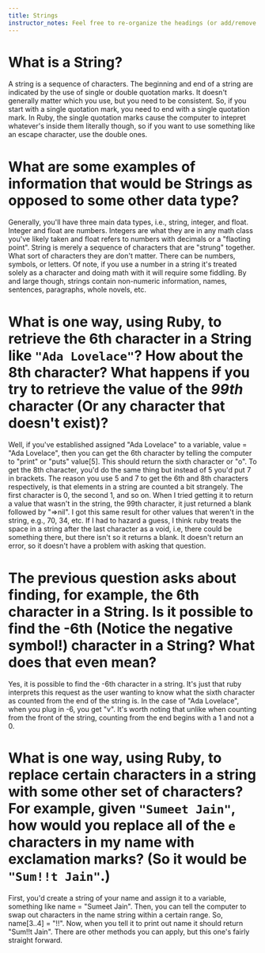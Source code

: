 ```yaml
---
title: Strings
instructor_notes: Feel free to re-organize the headings (or add/remove headings) below. We included the headings for your benefit, but it's 100% fine if you want to write your responses in some different structure.
---
```


# What is a String?

A string is a sequence of characters.  The beginning and end of a string are indicated by the use of single or double quotation marks.  It doesn't generally matter which you use, but you need to be consistent.  So, if you start with a single quotation mark, you need to end with a single quotation mark.  In Ruby, the single quotation marks cause the computer to intepret whatever's inside them literally though, so if you want to use something like an escape character, use the double ones.

# What are some examples of information that would be Strings as opposed to some other data type?

Generally, you'll have three main data types, i.e., string, integer, and float.  Integer and float are numbers.  Integers are what they are in any math class you've likely taken and float refers to numbers with decimals or a "flaoting point".  String is merely a sequence of characters that are "strung" together.  What sort of characters they are don't matter.  There can be numbers, symbols, or letters.  Of note, if you use a number in a string it's treated solely as a character and doing math with it will require some fiddling.  By and large though, strings contain non-numeric information, names, sentences, paragraphs, whole novels, etc.

# What is one way, using Ruby, to retrieve the 6th character in a String like `"Ada Lovelace"`? How about the 8th character? What happens if you try to retrieve the value of the _99th_ character (Or any character that doesn't exist)?

Well, if you've established assigned "Ada Lovelace" to a variable, value = "Ada Lovelace", then you can get the 6th character by telling the computer to "print" or "puts" value[5].  This should return the sixth character or "o".  To get the 8th character, you'd do the same thing but instead of 5 you'd put 7 in brackets.  The reason you use 5 and 7 to get the 6th and 8th characters respectively, is that elements in a string are counted a bit strangely.  The first character is 0, the second 1, and so on.  When I tried getting it to return a value that wasn't in the string, the 99th character, it just returned a blank followed by "=>nil".  I got this same result for other values that weren't in the string, e.g., 70, 34, etc.  If I had to hazard a guess, I think ruby treats the space in a string after the last character as a void, i.e, there could be something there, but there isn't so it returns a blank.  It doesn't return an error, so it doesn't have a problem with asking that question.

# The previous question asks about finding, for example, the 6th character in a String. Is it possible to find the **-6th** (Notice the negative symbol!) character in a String? What does that even mean?

Yes, it is possible to find the -6th character in a string.  It's just that ruby interprets this request as the user wanting to know what the sixth character as counted from the end of the string is.  In the case of "Ada Lovelace", when you plug in -6, you get "v".  It's worth noting that unlike when counting from the front of the string, counting from the end begins with a 1 and not a 0.

# What is one way, using Ruby, to replace certain characters in a string with some other set of characters? For example, given `"Sumeet Jain"`, how would you replace all of the `e` characters in my name with exclamation marks? (So it would be `"Sum!!t Jain"`.)

First, you'd create a string of your name and assign it to a variable, something like name = "Sumeet Jain".  Then, you can tell the computer to swap out characters in the name string within a certain range.  So, name[3..4] = "!!".  Now, when you tell it to print out name it should return "Sum!!t Jain".  There are other methods you can apply, but this one's fairly straight forward.
